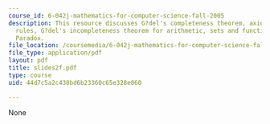 ```yaml
---
course_id: 6-042j-mathematics-for-computer-science-fall-2005
description: This resource discusses G?del's completeness theorem, axioms and inference
  rules, G?del's incompleteness theorem for arithmetic, sets and functions, and Russell?s
  Paradox.
file_location: /coursemedia/6-042j-mathematics-for-computer-science-fall-2005/44d7c5a2c438bd6b23360c65e328e060_slides2f.pdf
file_type: application/pdf
layout: pdf
title: slides2f.pdf
type: course
uid: 44d7c5a2c438bd6b23360c65e328e060

---
```

None